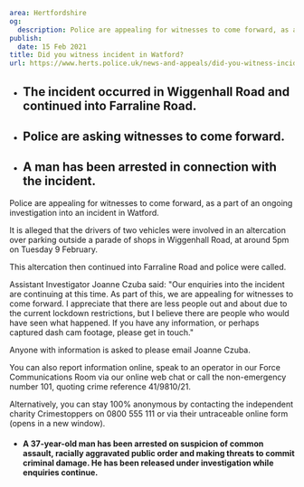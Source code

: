 ```yaml
area: Hertfordshire
og:
  description: Police are appealing for witnesses to come forward, as a part of an ongoing investigation into an incident in Watford.
publish:
  date: 15 Feb 2021
title: Did you witness incident in Watford?
url: https://www.herts.police.uk/news-and-appeals/did-you-witness-incident-in-watford-1195c
```

* ## The incident occurred in Wiggenhall Road and continued into Farraline Road.

 * ## Police are asking witnesses to come forward.

 * ## A man has been arrested in connection with the incident.

Police are appealing for witnesses to come forward, as a part of an ongoing investigation into an incident in Watford.

It is alleged that the drivers of two vehicles were involved in an altercation over parking outside a parade of shops in Wiggenhall Road, at around 5pm on Tuesday 9 February.

This altercation then continued into Farraline Road and police were called.

Assistant Investigator Joanne Czuba said: "Our enquiries into the incident are continuing at this time. As part of this, we are appealing for witnesses to come forward. I appreciate that there are less people out and about due to the current lockdown restrictions, but I believe there are people who would have seen what happened. If you have any information, or perhaps captured dash cam footage, please get in touch."

Anyone with information is asked to please email Joanne Czuba.

You can also report information online, speak to an operator in our Force Communications Room via our online web chat or call the non-emergency number 101, quoting crime reference 41/9810/21.

Alternatively, you can stay 100% anonymous by contacting the independent charity Crimestoppers on 0800 555 111 or via their untraceable online form (opens in a new window).

 * #### A 37-year-old man has been arrested on suspicion of common assault, racially aggravated public order and making threats to commit criminal damage. He has been released under investigation while enquiries continue.
